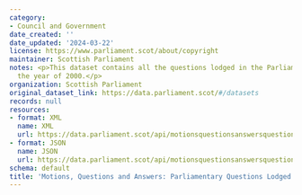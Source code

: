 ```yaml
---
category:
- Council and Government
date_created: ''
date_updated: '2024-03-22'
license: https://www.parliament.scot/about/copyright
maintainer: Scottish Parliament
notes: <p>This dataset contains all the questions lodged in the Parliament during
  the year of 2000.</p>
organization: Scottish Parliament
original_dataset_link: https://data.parliament.scot/#/datasets
records: null
resources:
- format: XML
  name: XML
  url: https://data.parliament.scot/api/motionsquestionsanswersquestions?year=2000
- format: JSON
  name: JSON
  url: https://data.parliament.scot/api/motionsquestionsanswersquestions?year=2000
schema: default
title: 'Motions, Questions and Answers: Parliamentary Questions Lodged (2000)'
---
```


